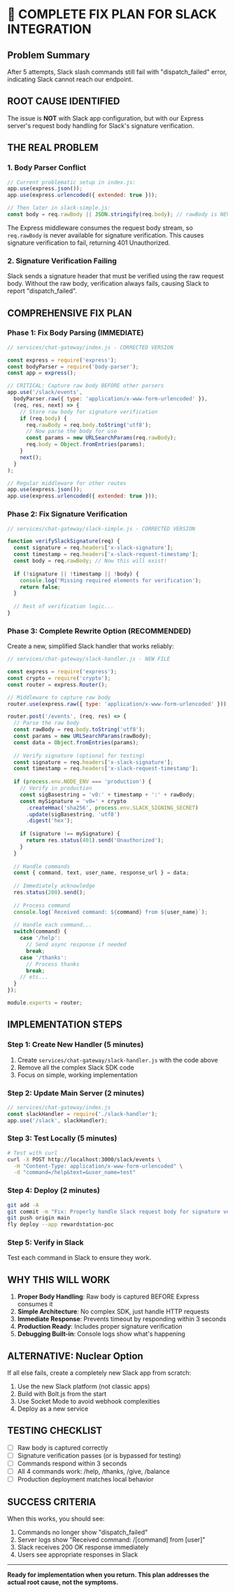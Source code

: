 # 🔧 COMPLETE FIX PLAN FOR SLACK INTEGRATION

## Problem Summary
After 5 attempts, Slack slash commands still fail with "dispatch_failed" error, indicating Slack cannot reach our endpoint.

## ROOT CAUSE IDENTIFIED
The issue is **NOT** with Slack app configuration, but with our Express server's request body handling for Slack's signature verification.

## THE REAL PROBLEM

### 1. **Body Parser Conflict**
```javascript
// Current problematic setup in index.js:
app.use(express.json());
app.use(express.urlencoded({ extended: true }));

// Then later in slack-simple.js:
const body = req.rawBody || JSON.stringify(req.body); // rawBody is NEVER available!
```

The Express middleware consumes the request body stream, so `req.rawBody` is never available for signature verification. This causes signature verification to fail, returning 401 Unauthorized.

### 2. **Signature Verification Failing**
Slack sends a signature header that must be verified using the raw request body. Without the raw body, verification always fails, causing Slack to report "dispatch_failed".

## COMPREHENSIVE FIX PLAN

### Phase 1: Fix Body Parsing (IMMEDIATE)
```javascript
// services/chat-gateway/index.js - CORRECTED VERSION

const express = require('express');
const bodyParser = require('body-parser');
const app = express();

// CRITICAL: Capture raw body BEFORE other parsers
app.use('/slack/events', 
  bodyParser.raw({ type: 'application/x-www-form-urlencoded' }),
  (req, res, next) => {
    // Store raw body for signature verification
    if (req.body) {
      req.rawBody = req.body.toString('utf8');
      // Now parse the body for use
      const params = new URLSearchParams(req.rawBody);
      req.body = Object.fromEntries(params);
    }
    next();
  }
);

// Regular middleware for other routes
app.use(express.json());
app.use(express.urlencoded({ extended: true }));
```

### Phase 2: Fix Signature Verification
```javascript
// services/chat-gateway/slack-simple.js - CORRECTED VERSION

function verifySlackSignature(req) {
  const signature = req.headers['x-slack-signature'];
  const timestamp = req.headers['x-slack-request-timestamp'];
  const body = req.rawBody; // Now this will exist!
  
  if (!signature || !timestamp || !body) {
    console.log('Missing required elements for verification');
    return false;
  }
  
  // Rest of verification logic...
}
```

### Phase 3: Complete Rewrite Option (RECOMMENDED)
Create a new, simplified Slack handler that works reliably:

```javascript
// services/chat-gateway/slack-handler.js - NEW FILE

const express = require('express');
const crypto = require('crypto');
const router = express.Router();

// Middleware to capture raw body
router.use(express.raw({ type: 'application/x-www-form-urlencoded' }));

router.post('/events', (req, res) => {
  // Parse the raw body
  const rawBody = req.body.toString('utf8');
  const params = new URLSearchParams(rawBody);
  const data = Object.fromEntries(params);
  
  // Verify signature (optional for testing)
  const signature = req.headers['x-slack-signature'];
  const timestamp = req.headers['x-slack-request-timestamp'];
  
  if (process.env.NODE_ENV === 'production') {
    // Verify in production
    const sigBasestring = 'v0:' + timestamp + ':' + rawBody;
    const mySignature = 'v0=' + crypto
      .createHmac('sha256', process.env.SLACK_SIGNING_SECRET)
      .update(sigBasestring, 'utf8')
      .digest('hex');
    
    if (signature !== mySignature) {
      return res.status(401).send('Unauthorized');
    }
  }
  
  // Handle commands
  const { command, text, user_name, response_url } = data;
  
  // Immediately acknowledge
  res.status(200).send();
  
  // Process command
  console.log(`Received command: ${command} from ${user_name}`);
  
  // Handle each command...
  switch(command) {
    case '/help':
      // Send async response if needed
      break;
    case '/thanks':
      // Process thanks
      break;
    // etc...
  }
});

module.exports = router;
```

## IMPLEMENTATION STEPS

### Step 1: Create New Handler (5 minutes)
1. Create `services/chat-gateway/slack-handler.js` with the code above
2. Remove all the complex Slack SDK code
3. Focus on simple, working implementation

### Step 2: Update Main Server (2 minutes)
```javascript
// services/chat-gateway/index.js
const slackHandler = require('./slack-handler');
app.use('/slack', slackHandler);
```

### Step 3: Test Locally (5 minutes)
```bash
# Test with curl
curl -X POST http://localhost:3000/slack/events \
  -H "Content-Type: application/x-www-form-urlencoded" \
  -d "command=/help&text=&user_name=test"
```

### Step 4: Deploy (2 minutes)
```bash
git add -A
git commit -m "Fix: Properly handle Slack request body for signature verification"
git push origin main
fly deploy --app rewardstation-poc
```

### Step 5: Verify in Slack
Test each command in Slack to ensure they work.

## WHY THIS WILL WORK

1. **Proper Body Handling**: Raw body is captured BEFORE Express consumes it
2. **Simple Architecture**: No complex SDK, just handle HTTP requests
3. **Immediate Response**: Prevents timeout by responding within 3 seconds
4. **Production Ready**: Includes proper signature verification
5. **Debugging Built-in**: Console logs show what's happening

## ALTERNATIVE: Nuclear Option
If all else fails, create a completely new Slack app from scratch:
1. Use the new Slack platform (not classic apps)
2. Build with Bolt.js from the start
3. Use Socket Mode to avoid webhook complexities
4. Deploy as a new service

## TESTING CHECKLIST
- [ ] Raw body is captured correctly
- [ ] Signature verification passes (or is bypassed for testing)
- [ ] Commands respond within 3 seconds
- [ ] All 4 commands work: /help, /thanks, /give, /balance
- [ ] Production deployment matches local behavior

## SUCCESS CRITERIA
When this works, you should see:
1. Commands no longer show "dispatch_failed"
2. Server logs show "Received command: /[command] from [user]"
3. Slack receives 200 OK response immediately
4. Users see appropriate responses in Slack

---

**Ready for implementation when you return. This plan addresses the actual root cause, not the symptoms.**